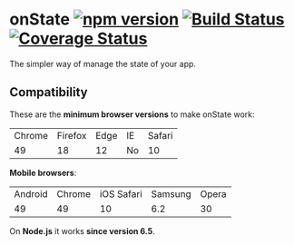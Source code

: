 # onState [![npm version](https://img.shields.io/npm/v/onstate.svg?label=npm&colorB=blue)](https://www.npmjs.com/package/onstate) [![Build Status](https://secure.travis-ci.org/passpill-io/onState.svg)](https://secure.travis-ci.org/passpill-io/onState) [![Coverage Status](https://coveralls.io/repos/github/passpill-io/onState/badge.svg?branch=master)](https://coveralls.io/github/passpill-io/onState?branch=master)

The simpler way of manage the state of your app.

## Compatibility
These are the **minimum browser versions** to make onState work:
<table>
  <tr>
    <td>Chrome</td>
    <td>Firefox</td>
    <td>Edge</td>
    <td>IE</td>
    <td>Safari</td>
  </tr>
  <tr>
    <td>49</td>
    <td>18</td>
    <td>12</td>
    <td>No</td>
    <td>10</td>
  </tr>
</table>

 **Mobile browsers**:
<table>
  <tr>
    <td>Android</td>
    <td>Chrome</td>
    <td>iOS Safari</td>
    <td>Samsung</td>
    <td>Opera</td>
  </tr>
  <tr>
    <td>49</td>
    <td>49</td>
    <td>10</td>
    <td>6.2</td>
    <td>30</td>
  </tr>
</table>

On **Node.js** it works **since version 6.5**.
